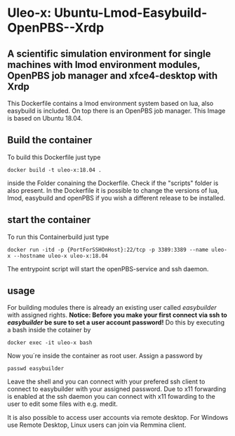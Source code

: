 # Uleo-x: Ubuntu-Lmod-Easybuild-OpenPBS--Xrdp
## A scientific simulation environment for single machines with lmod environment modules, OpenPBS job manager and xfce4-desktop with Xrdp

This Dockerfile contains a lmod environment system based on lua, also easybuild is included. On top there is an OpenPBS job manager.
This Image is based on Ubuntu 18.04.

## Build the container

To build this Dockerfile just type

`docker build -t uleo-x:18.04 .`

inside the Folder conaining the Dockerfile. Check if the "scripts" folder is also present.
In the Dockerfile it is possible to change the versions of lua, lmod, easybuild and openPBS if you wish a different release to be installed.

## start the container

To run this Containerbuild just type

`docker run -itd -p {PortForSSHOnHost}:22/tcp -p 3389:3389 --name uleo-x --hostname uleo-x uleo-x:18.04`

The entrypoint script will start the openPBS-service and ssh daemon.

## usage

For building modules there is already an existing user called *easybuilder* with assigned rights.
**Notice: Before you make your first connect via ssh to *easybuilder* be sure to set a user account password!**
Do this by executing a bash inside the cotainer by

`docker exec -it uleo-x bash`

Now you´re inside the container as root user. 
Assign a password by 

`passwd easybuilder`

Leave the shell and you can connect with your prefered ssh client to connect to easybuilder with your assigned password.
Due to x11 forwarding is enabled at the ssh daemon you can connect with x11 fowarding to the user to edit some files with e.g. medit.

It is also possible to access user accounts via remote desktop. For Windows use Remote Desktop, Linux users can join via Remmina client.
